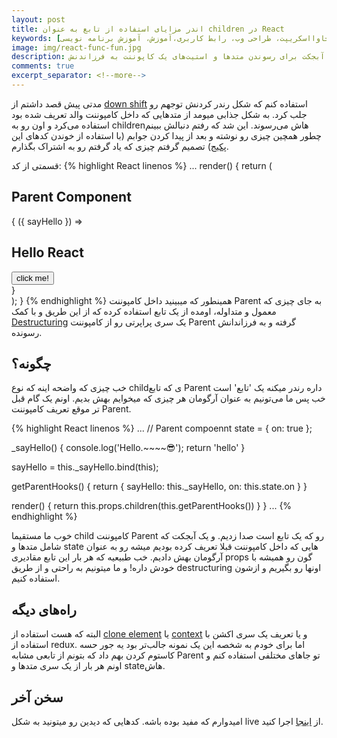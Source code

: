 ```yaml
---
layout: post
title: اندر مزایای استفاده از تابع به عنوان children در React
keywords: [برنامه‌نویسی، زبان برنامه‌نویسی، جاوا اسکریپت، جاوا‌اسکریپت، وانیلا جاوا‌اسکریپت، طراحی وب، رابط کاربری،آموزش، آموزش برنامه نویسی، javascript، ui، vanilla javascript، css، slide show، HTML، html ،play ground، ux]
image: img/react-func-fun.jpg
description: استفاده از تابع و آبجکت برای رسوندن متد‌ها و استیت‌های یک کاپوننت به فرزاندنش.
comments: true
excerpt_separator: <!--more-->
---
```

مدتی پیش قصد داشتم از [down shift](https://github.com/paypal/downshift) استفاده کنم که شکل رندر کردنش توجهم رو جلب کرد. به شکل جذابی میومد از متد‌هایی که داخل کامپوننت والد تعریف شده بود استفاده می‌کرد و اون رو به childrenهاش می‌رسوند. این شد که رفتم دنبالش ببینم چطور همچین چیزی رو نوشته و بعد از پیدا کردن جوابم (با استفاده از خوندن کد‌های این [پکیج](https://github.com/kentcdodds/react-toggled)) تصمیم گرفتم چیزی که یاد گرفتم رو به اشتراک بگذارم.<br />
<!--more-->
قسمتی از کد:
{% highlight React linenos %}
...
  render() {
    return (
      <div>
        <h2>Parent Component</h2>
      <Parent>
        {
          ({ sayHello }) => 
            <div>
              <h2>Hello React </h2>
              <button onClick={sayHello}>click me!</button>
            </div>
        }
      </Parent>
      </div>
    );
  }
{% endhighlight %}
همینطور که میبینید داخل کامپوننت Parent به جای چیزی که معمول و متداوله، اومده از یک تابع استفاده کرده که از این طریق و با کمک [Destructuring](https://developer.mozilla.org/en-US/docs/Web/JavaScript/Reference/Operators/Destructuring_assignment) یک سری پراپرتی رو از کامپوننت Parent گرفته و به فرزاندانش رسونده.

## چگونه؟
خب چیزی که واضحه اینه که نوع childی که تابع Parent داره رندر میکنه یک 'تابع' است خب پس ما می‌تونیم به عنوان آرگومان هر چیزی که میخوایم بهش بدیم. اونم یک گام قبل ‌تر موقع تعریف کامپوننت ‌Parent.

{% highlight React linenos %}
...
// Parent compoennt 
 state = {
    on: true
  };

  _sayHello() {
    console.log('Hello.~~~~😎');
    return 'hello'
  }

  sayHello = this._sayHello.bind(this);
  
  getParentHooks() {
    return {
      sayHello: this._sayHello,
      on: this.state.on
    }
  }

  render() {
    return this.props.children(this.getParentHooks())
  }
}
...
{% endhighlight %}

خوب ما مستقیما child کامپوننت Parent رو که یک تابع است صدا زدیم.  و یک آبجکت که شامل متد‌ها و state هایی که داخل کامپوننت قبلا تعریف کرده بودیم میشه رو به عنوان آرگومان بهش دادیم. خب طبیعیه که هر بار این تابع مقادیری props گون رو همیشه با خودش داره!‌ و ما میتونیم به راحتی و از طریق destructuring اونها رو بگیریم و ازشون استفاده کنیم.
## راه‌های دیگه

البته که هست استفاده از [clone element](https://reactjs.org/docs/react-api.html#cloneelement) یا [context](https://reactjs.org/docs/context.html) و یا تعریف یک سری اکشن با استفاده از ‌redux. اما برای خودم به شخصه این یک نمونه جالب‌تر بود یه جور حسه کاستوم کردن بهم داد که بتونم از تابعی مشابه Parent تو جاهای مختلفی استفاده کنم و اونم هر بار از یک سری متد‌ها و stateهاش.

## سخن آخر
امیدوارم که مفید بوده باشه. کد‌هایی که دیدین رو میتونید به شکل ‌live  از [اینجا](https://stackblitz.com/edit/react-frurd8yw9yge-children-as-a-function) اجرا کنید. 